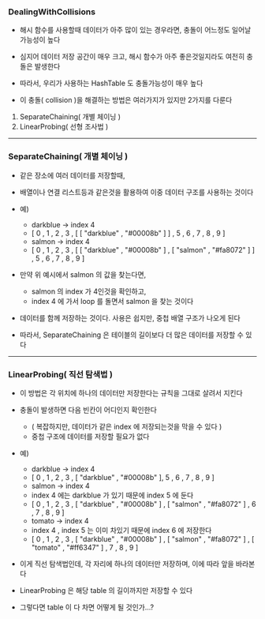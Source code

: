 ### DealingWithCollisions

- 해시 함수를 사용할때 데이터가 아주 많이 있는 경우라면, 충돌이 어느정도 일어날 가능성이 높다


- 심지어 데이터 저장 공간이 매우 크고, 해시 함수가 아주 좋은것일지라도 여전히 충돌은 발생한다


- 따라서, 우리가 사용하는 HashTable 도 충돌가능성이 매우 높다


- 이 충돌( collision )을 해결하는 방법은 여러가지가 있지만 2가지를 다룬다


1. SeparateChaining( 개별 체이닝 )
2. LinearProbing( 선형 조사법 )

---

### SeparateChaining( 개별 체이닝 )

- 같은 장소에 여러 데이터를 저장할때, 


- 배열이나 연결 리스트등과 같은것을 활용하여 이중 데이터 구조를 사용하는 것이다


- 예)
  - darkblue -> index 4 
  - [ 0 , 1 , 2 , 3 , [ [ "darkblue" , "#00008b" ] ] , 5 , 6 , 7 , 8 , 9 ]
  - salmon -> index 4
  - [ 0 , 1 , 2 , 3 , [ [ "darkblue" , "#00008b" ] , [ "salmon" , "#fa8072" ] ] , 5 , 6 , 7 , 8 , 9 ]


- 만약 위 예시에서 salmon 의 값을 찾는다면, 
  - salmon 의 index 가 4인것을 확인하고,
  - index 4 에 가서 loop 를 돌면서 salmon 을 찾는 것이다


- 데이터를 함께 저장하는 것이다. 사용은 쉽지만, 중첩 배열 구조가 나오게 된다


- 따라서, SeparateChaining 은 테이블의 길이보다 더 많은 데이터를 저장할 수 있다

---

### LinearProbing( 직선 탐색법 )

- 이 방법은 각 위치에 하나의 데이터만 저장한다는 규칙을 그대로 살려서 지킨다


- 충돌이 발생하면 다음 빈칸이 어디인지 확인한다
  - ( 복잡하지만, 데이터가 같은 index 에 저장되는것을 막을 수 있다 )
  - 중첩 구조에 데이터를 저장할 필요가 없다


- 예)
  - darkblue -> index 4
  - [ 0 , 1 , 2 , 3 , [ "darkblue" , "#00008b" ], 5 , 6 , 7 , 8 , 9 ]
  - salmon -> index 4
  - index 4 에는 darkblue 가 있기 때문에 index 5 에 둔다
  - [ 0 , 1 , 2 , 3 , [ "darkblue" , "#00008b" ] , [ "salmon" , "#fa8072" ] , 6 , 7 , 8 , 9 ]
  - tomato -> index 4
  - index 4 , index 5 는 이미 차있기 때문에 index 6 에 저장한다
  - [ 0 , 1 , 2 , 3 , [ "darkblue" , "#00008b" ] , [ "salmon" , "#fa8072" ] , [ "tomato" , "#ff6347" ] , 7 , 8 , 9 ]


- 이게 직선 탐색법인데, 각 자리에 하나의 데이터만 저장하며, 이에 따라 앞을 바라본다


- LinearProbing 은 해당 table 의 길이까지만 저장할 수 있다


- 그렇다면 table 이 다 차면 어떻게 될 것인가...?